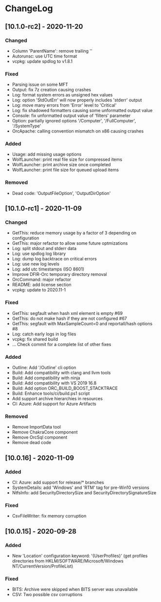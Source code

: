 # ChangeLog

## [10.1.0-rc2] - 2020-11-20
### Changed
- Column 'ParentName': remove trailing '\'
- Autorunsc: use UTC time format
- vcpkg: update spdlog to v1.8.1

### Fixed
- Parsing issue on some MFT
- Output: fix 7z creation causing crashes
- Log: format system errors as unsigned hex values
- Log: option 'StdOutErr' will now properly includes 'stderr' output
- Log: move many errors from 'Error' level to 'Critical'
- Log: fix shadowed formatters causing some unformatted output value
- Console: fix unformatted output value of 'filters' parameter
- Option: partially ignored options '/Computer', '/FullComputer', '/SystemType'
- OrcApache: calling convention mismatch on x86 causing crashes

### Added
- Usage: add missing usage options
- WolfLauncher: print real file size for compressed items
- WolfLauncher: print archive size once completed
- WolfLauncher: print file size for queued upload items

### Removed
- Dead code: 'OutputFileOption', 'OutputDirOption'

## [10.1.0-rc1] - 2020-11-09

### Changed
- GetThis: reduce memory usage by a factor of 3 depending on configuration
- GetThis: major refactor to allow some future optmizations
- Log: split stdout and stderr data
- Log: use spdlog log library
- Log: dump log backtrace on critical errors
- Log: use new log levels
- Log: add utc timestamps (ISO 8601)
- Improve DFIR-Orc temporary directory removal
- OrcCommand: major refactor
- README: add license section
- vcpkg: update to 2020.11-1

### Fixed
- GetThis: segfault when hash xml element is empty #69
- GetThis: do not make hash if they are not configured #67
- GetThis: segfault with MaxSampleCount=0 and reportall/hash options #8
- Log: catch early logs in log files
- vcpkg: fix shared build
- ... Check commit for a complete list of other fixes

### Added
- Outline: Add '/Outline' cli option
- Build: Add compatibility with clang and llvm tools
- Build: Add compatibility with ninja
- Build: Add compatibility with VS 2019 16.8
- Build: Add option ORC_BUILD_BOOST_STACKTRACE
- Build: Enhance tools/ci/build.ps1 script
- Add support archive hierarchies in resources
- CI: Azure: Add support for Azure Artifacts

### Removed
- Remove ImportData tool
- Remove ChakraCore component
- Remove OrcSql component
- Remove dead code

## [10.0.16] - 2020-11-09
### Added
- CI: Azure: add support for release/* branches
- SystemDetails: add 'Windows' and 'RTM' tag for pre-Win10 versions
- NtfsInfo: add SecurityDirectorySize and SecurityDirectorySignatureSize

### Fixed
- CsvFileWriter: fix memory corruption

## [10.0.15] - 2020-09-28
### Added
- New 'Location' configuration keyword: '{UserProfiles}' (get profiles directories from HKLM/SOFTWARE/Microsoft/Windows NT/CurrentVersion/ProfileList)

### Fixed
- BITS: Archive were skipped when BITS server was unavailable
- CSV: Two possible csv corruptions
